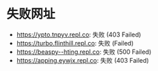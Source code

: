 # 失败网址
- https://ypto.tnpyv.repl.co: 失败 (403
Failed)
- https://turbo.flinthill.repl.co: 失败 (Failed)
- https://beaspy--hting.repl.co: 失败 (500
Failed)
- https://apping.eywjx.repl.co: 失败 (403
Failed)
